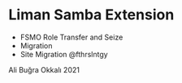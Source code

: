 # Liman Samba Extension

- FSMO Role Transfer and Seize
- Migration
- Site Migration @fthrslntgy

Ali Buğra Okkalı 2021
